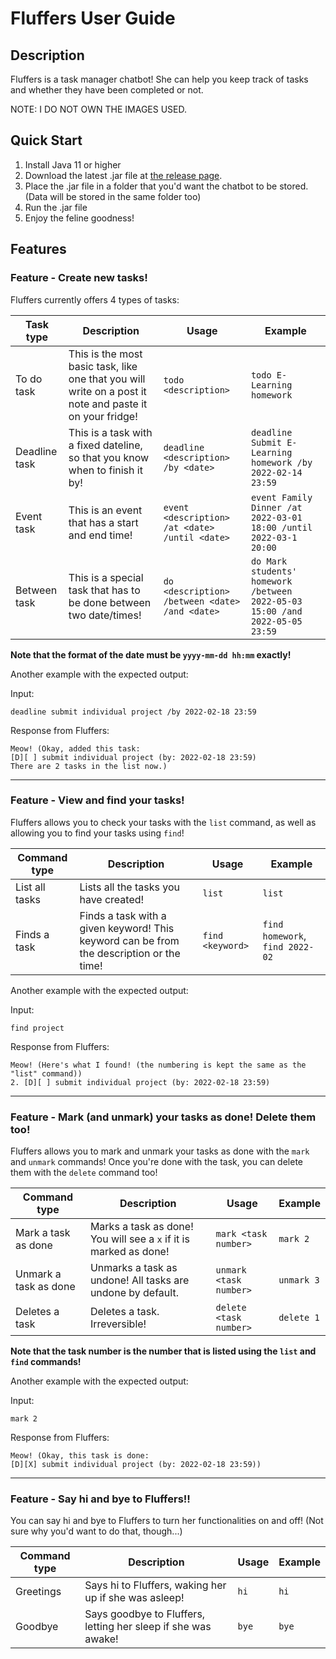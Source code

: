 # Fluffers User Guide

## Description

Fluffers is a task manager chatbot! She can help you keep track of tasks and whether they have been completed or not.

NOTE: I DO NOT OWN THE IMAGES USED.

## Quick Start

1. Install Java 11 or higher
2. Download the latest .jar file at [the release page](https://github.com/FestiveCat/ip/releases).
3. Place the .jar file in a folder that you'd want the chatbot to be stored. (Data will be stored in the same folder too)
4. Run the .jar file
5. Enjoy the feline goodness!

## Features 

### Feature - Create new tasks!

Fluffers currently offers 4 types of tasks:

| Task type | Description | Usage | Example |
| --- | --- | --- | --- |
| To do task | This is the most basic task, like one that you will write on a post it note and paste it on your fridge! | `todo <description>` | `todo E-Learning homework` |
| Deadline task | This is a task with a fixed dateline, so that you know when to finish it by! | `deadline <description> /by <date>` | `deadline Submit E-Learning homework /by 2022-02-14 23:59` |
| Event task | This is an event that has a start and end time! | `event <description> /at <date> /until <date>` | `event Family Dinner /at 2022-03-01 18:00 /until 2022-03-1 20:00` |
| Between task | This is a special task that has to be done between two date/times! | `do <description> /between <date> /and <date>` | `do Mark students' homework /between 2022-05-03 15:00 /and 2022-05-05 23:59` |

**Note that the format of the date must be `yyyy-mm-dd hh:mm` exactly!**

Another example with the expected output:

Input: 

`deadline submit individual project /by 2022-02-18 23:59`

Response from Fluffers:

```
Meow! (Okay, added this task:
[D][ ] submit individual project (by: 2022-02-18 23:59)
There are 2 tasks in the list now.)
```

---

### Feature - View and find your tasks!

Fluffers allows you to check your tasks with the `list` command, as well as allowing you to find your tasks using `find`!

| Command type | Description | Usage | Example |
| --- | --- | --- | --- |
| List all tasks | Lists all the tasks you have created! | `list` | `list` |
| Finds a task | Finds a task with a given keyword! This keyword can be from the description or the time! | `find <keyword>` | `find homework`, `find 2022-02` |

Another example with the expected output:

Input: 

`find project`

Response from Fluffers:

```
Meow! (Here's what I found! (the numbering is kept the same as the "list" command))
2. [D][ ] submit individual project (by: 2022-02-18 23:59)
```

---

### Feature - Mark (and unmark) your tasks as done! Delete them too!

Fluffers allows you to mark and unmark your tasks as done with the `mark` and `unmark` commands! Once you're done with the task, you can delete them with the `delete` command too!

| Command type | Description | Usage | Example |
| --- | --- | --- | --- |
| Mark a task as done | Marks a task as done! You will see a `x` if it is marked as done! | `mark <task number>` | `mark 2` |
| Unmark a task as done | Unmarks a task as undone! All tasks are undone by default. | `unmark <task number>` | `unmark 3` |
| Deletes a task | Deletes a task. Irreversible! | `delete <task number>` | `delete 1` |

**Note that the task number is the number that is listed using the `list` and `find` commands!**

Another example with the expected output:

Input: 

`mark 2`

Response from Fluffers:

```
Meow! (Okay, this task is done:
[D][X] submit individual project (by: 2022-02-18 23:59))
```

---

### Feature - Say hi and bye to Fluffers!!

You can say hi and bye to Fluffers to turn her functionalities on and off! (Not sure why you'd want to do that, though...)

| Command type | Description | Usage | Example |
| --- | --- | --- | --- |
| Greetings | Says hi to Fluffers, waking her up if she was asleep! | `hi` | `hi` |
| Goodbye | Says goodbye to Fluffers, letting her sleep if she was awake! | `bye` | `bye` |
